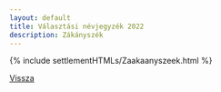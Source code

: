 ```yaml
---
layout: default
title: Választási névjegyzék 2022
description: Zákányszék
---
```


{% include settlementHTMLs/Zaakaanyszeek.html %}

[Vissza](./)